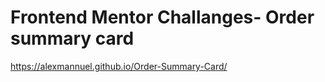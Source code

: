 # Frontend Mentor Challanges- Order summary card

https://alexmannuel.github.io/Order-Summary-Card/
